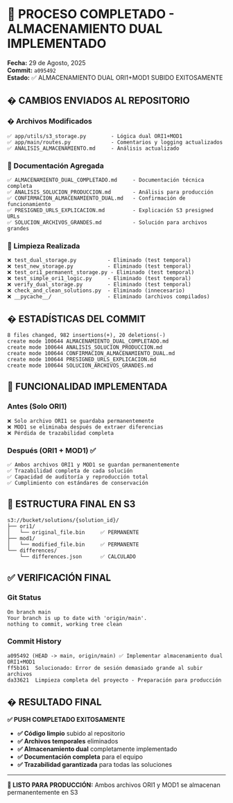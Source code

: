 # 🎉 PROCESO COMPLETADO - ALMACENAMIENTO DUAL IMPLEMENTADO

**Fecha:** 29 de Agosto, 2025  
**Commit:** `a095492`  
**Estado:** ✅ ALMACENAMIENTO DUAL ORI1+MOD1 SUBIDO EXITOSAMENTE

## � CAMBIOS ENVIADOS AL REPOSITORIO

### � Archivos Modificados
```
✅ app/utils/s3_storage.py        - Lógica dual ORI1+MOD1
✅ app/main/routes.py             - Comentarios y logging actualizados
✅ ANALISIS_ALMACENAMIENTO.md     - Análisis actualizado
```

### 📝 Documentación Agregada
```
✅ ALMACENAMIENTO_DUAL_COMPLETADO.md     - Documentación técnica completa
✅ ANALISIS_SOLUCION_PRODUCCION.md       - Análisis para producción
✅ CONFIRMACION_ALMACENAMIENTO_DUAL.md   - Confirmación de funcionamiento
✅ PRESIGNED_URLS_EXPLICACION.md         - Explicación S3 presigned URLs
✅ SOLUCION_ARCHIVOS_GRANDES.md          - Solución para archivos grandes
```

### 🧹 Limpieza Realizada
```
❌ test_dual_storage.py          - Eliminado (test temporal)
❌ test_new_storage.py           - Eliminado (test temporal)
❌ test_ori1_permanent_storage.py - Eliminado (test temporal)
❌ test_simple_ori1_logic.py     - Eliminado (test temporal)
❌ verify_dual_storage.py        - Eliminado (test temporal)
❌ check_and_clean_solutions.py  - Eliminado (innecesario)
❌ __pycache__/                  - Eliminado (archivos compilados)
```

## � ESTADÍSTICAS DEL COMMIT

```
8 files changed, 982 insertions(+), 20 deletions(-)
create mode 100644 ALMACENAMIENTO_DUAL_COMPLETADO.md
create mode 100644 ANALISIS_SOLUCION_PRODUCCION.md
create mode 100644 CONFIRMACION_ALMACENAMIENTO_DUAL.md
create mode 100644 PRESIGNED_URLS_EXPLICACION.md
create mode 100644 SOLUCION_ARCHIVOS_GRANDES.md
```

## 🎯 FUNCIONALIDAD IMPLEMENTADA

### Antes (Solo ORI1)
```
❌ Solo archivo ORI1 se guardaba permanentemente
❌ MOD1 se eliminaba después de extraer diferencias
❌ Pérdida de trazabilidad completa
```

### Después (ORI1 + MOD1) ✅
```
✅ Ambos archivos ORI1 y MOD1 se guardan permanentemente
✅ Trazabilidad completa de cada solución
✅ Capacidad de auditoría y reproducción total
✅ Cumplimiento con estándares de conservación
```

## 🚀 ESTRUCTURA FINAL EN S3

```
s3://bucket/solutions/{solution_id}/
├── ori1/
│   └── original_file.bin     ✅ PERMANENTE
├── mod1/
│   └── modified_file.bin     ✅ PERMANENTE
└── differences/
    └── differences.json      ✅ CALCULADO
```

## ✅ VERIFICACIÓN FINAL

### Git Status
```
On branch main
Your branch is up to date with 'origin/main'.
nothing to commit, working tree clean
```

### Commit History
```
a095492 (HEAD -> main, origin/main) ✅ Implementar almacenamiento dual ORI1+MOD1
ff5b161  Solucionado: Error de sesión demasiado grande al subir archivos
da33621  Limpieza completa del proyecto - Preparación para producción
```

## � RESULTADO FINAL

**✅ PUSH COMPLETADO EXITOSAMENTE**

- **✅ Código limpio** subido al repositorio
- **✅ Archivos temporales** eliminados
- **✅ Almacenamiento dual** completamente implementado
- **✅ Documentación completa** para el equipo
- **✅ Trazabilidad garantizada** para todas las soluciones

---

**🚀 LISTO PARA PRODUCCIÓN:** Ambos archivos ORI1 y MOD1 se almacenan permanentemente en S3
